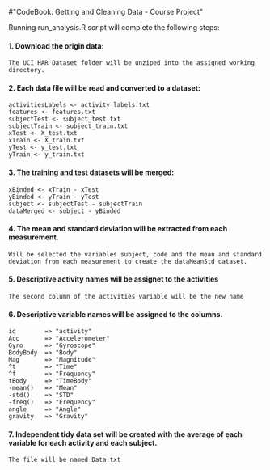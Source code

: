 
#"CodeBook: Getting and Cleaning Data - Course Project"


Running run_analysis.R script will complete the following steps:


#### 1. Download the origin data:

    The UCI HAR Dataset folder will be unziped into the assigned working directory.

#### 2. Each data file will be read and converted to a dataset:

    activitiesLabels <- activity_labels.txt
    features <- features.txt
    subjectTest <- subject_test.txt
    subjectTrain <- subject_train.txt
    xTest <- X_test.txt
    xTrain <- X_train.txt
    yTest <- y_test.txt
    yTrain <- y_train.txt
    
#### 3. The training and test datasets will be merged:    

    xBinded <- xTrain - xTest
    yBinded <- yTrain - yTest
    subject <- subjectTest - subjectTrain
    dataMerged <- subject - yBinded
    
#### 4. The mean and standard deviation will be extracted  from each measurement. 

    Will be selected the variables subject, code and the mean and standard deviation from each measurement to create the dataMeanStd dataset.
    
#### 5. Descriptive activity names will be assignet to the activities

    The second column of the activities variable will be the new name

#### 6. Descriptive variable names will be assigned to the columns.

    id        => "activity"
    Acc       => "Accelerometer"
    Gyro      => "Gyroscope"
    BodyBody  => "Body"
    Mag       => "Magnitude"
    ^t        => "Time"
    ^f        => "Frequency"
    tBody     => "TimeBody"
    -mean()   => "Mean"
    -std()    => "STD"
    -freq()   => "Frequency"
    angle     => "Angle"
    gravity   => "Gravity"

#### 7.  Independent tidy data set will be created with the average of each variable for each activity and each subject.

    The file will be named Data.txt
    
    